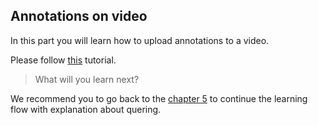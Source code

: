 ## Annotations on video 

In this part you will learn how to upload annotations to a video. 

Please follow [this](https://github.com/dataloop-ai/dtlpy-documentation/blob/main/tutorials/annotations_video/video_annotations/chapter.md) tutorial.

> What will you learn next?

We recommend you to go back to the [chapter 5](part_5_dql_filters.md) to continue the learning flow with explanation about quering. 










